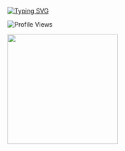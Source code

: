[![Typing SVG](https://readme-typing-svg.demolab.com?font=Fira+Code&pause=1000&width=435&lines=Hi!+I'm+whitespaca!;I'm+making+useless+typescript+library)](https://git.io/typing-svg)


![Profile Views](https://komarev.com/ghpvc/?username=whitespaca&style=plastic&color=blue)
<p align="">
  <a href="https://github.com/AVS1508">
    <img height="250cm" src=https://github-readme-activity-graph.vercel.app/graph?username=whitespaca&custom_title=whitespaca%27s%20GitHub%20Activity%20Graph&bg_color=0D1117&color=7F3FBF&line=7F3FBF&point=7F3FBF&area_color=FFFFFF&title_color=FFFFFF&area=true>
  </a>
</p>

